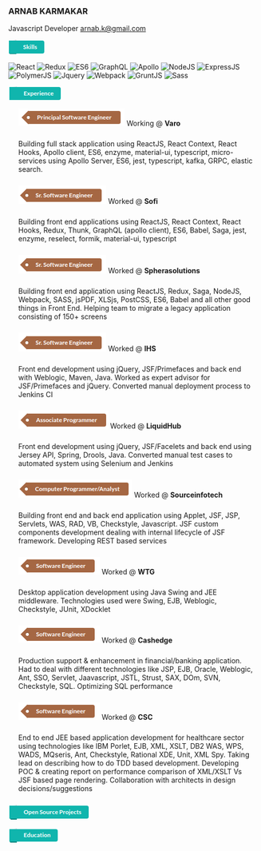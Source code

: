 ### ARNAB KARMAKAR
Javascript Developer
arnab.k@gmail.com

![Skills](https://github.com/arnabk/arnabk/raw/master/Skill.png)

<img src="https://www.pinclipart.com/picdir/big/207-2071102_es7-snippets-react-native-icon-png-clipart.png" width="50" height="50" alt="React" />
<img src="https://www.pinclipart.com/picdir/middle/202-2022380_however-redux-has-a-functional-programming-based-nature.png" width="50" height="50" alt="Redux" />
<img src="https://www.benmvp.com/static/bf5110fcdc155bf03a62c7863573ec65/c7de9/ecmascript-logo.webp" width="50" height="50" alt="ES6" />

<img src="https://www.pinclipart.com/picdir/middle/544-5441989_graphql-graphql-logo-png-clipart.png" width="50" height="50" alt="GraphQL" />

<img src="https://miro.medium.com/max/1838/1*pO4kjXdsOi_ZsS50Py6UNQ.png" width="50" height="50" alt="Apollo" />

<img src="https://cdn.pixabay.com/photo/2015/04/23/17/41/node-js-736399_960_720.png" width="50" height="50" alt="NodeJS" />

<img src="https://blog.amt.in/wp-content/uploads/2017/12/e16da876-c2fd-4eb8-ae72-4b193c534938-Edited.png" width="50" height="50" alt="ExpressJS" />

<img src="https://gitenterprise.files.wordpress.com/2018/04/p-logo.png" width="50" height="50" alt="PolymerJS" />

<img src="https://upmostly.com/wp-content/uploads/jquery-vs-react-jquery-logo-1024x530.jpg" width="50" height="50" alt="Jquery" />

<img src="https://www.uokpl.rs/fpng/d/541-5415846_webpack-logo-hd.png" width="50" height="50" alt="Webpack" />

<img src="https://cdn.freebiesupply.com/logos/large/2x/grunt-1-logo-png-transparent.png" width="50" height="50" alt="GruntJS" />

<img src="https://i1.wp.com/blog.alexdevero.com/wp-content/uploads/2015/03/sass-logo.jpg?resize=768%2C474&ssl=1" width="50" height="50" alt="Sass" />

![Experience](https://github.com/arnabk/arnabk/raw/master/Exp.png)

<span style="padding-left: 20px;">![Principal Eng](https://github.com/arnabk/arnabk/raw/master/Principal.png)</span> Working @ **Varo**

<p style="padding: 10px 10px 10px 20px;">
    Building full stack application using ReactJS, React Context, React Hooks, Apollo client, ES6, enzyme, material-ui, typescript, micro-services using Apollo Server, ES6, jest, typescript, kafka, GRPC, elastic search.
</p>
  
<span style="padding-left: 20px">![Sr Software Eng](https://github.com/arnabk/arnabk/raw/master/SrSoftware.png)</span> Worked @ **Sofi**
  
<p style="padding: 10px 10px 10px 20px;">
    Building front end applications using ReactJS, React Context, React Hooks, Redux, Thunk, GraphQL (apollo client), ES6, Babel, Saga, jest, enzyme, reselect, formik, material-ui, typescript
</p>

<span style="padding-left: 20px">![Sr Software Eng](https://github.com/arnabk/arnabk/raw/master/SrSoftware.png)</span> Worked @ **Spherasolutions**

<p style="padding: 10px 10px 10px 20px;">
    Building front end application using ReactJS, Redux, Saga, NodeJS, Webpack, SASS, jsPDF, XLSjs, PostCSS, ES6, Babel and all other good things in Front End. Helping team to migrate a legacy application consisting of 150+ screens
</p>

<span style="padding-left: 20px">![Sr Software Eng](https://github.com/arnabk/arnabk/raw/master/SrSoftware.png)</span> Worked @ **IHS**

<p style="padding: 10px 10px 10px 20px;">
    Front end development using jQuery, JSF/Primefaces and back end with Weblogic, Maven, Java. Worked as expert advisor for JSF/Primefaces and jQuery. Converted manual deployment process to Jenkins CI
</p>

<span style="padding-left: 20px">![Associate Programmer](https://github.com/arnabk/arnabk/raw/master/Associate.png)</span> Worked @ **LiquidHub**

<p style="padding: 10px 10px 10px 20px;">
    Front end development using jQuery, JSF/Facelets and back end using Jersey API, Spring, Drools, Java. Converted manual test cases to automated system using Selenium and Jenkins
</p>

<span style="padding-left: 20px">![Computer Programmer](https://github.com/arnabk/arnabk/raw/master/Analyst.png)</span> Worked @ **Sourceinfotech**

<p style="padding: 10px 10px 10px 20px;">
    Building front end and back end application using Applet, JSF, JSP, Servlets, WAS, RAD, VB, Checkstyle, Javascript. JSF custom components development dealing with internal lifecycle of JSF framework. Developing REST based services
</p>

<span style="padding-left: 20px">![Software Eng](https://github.com/arnabk/arnabk/raw/master/Software.png)</span> Worked @ **WTG**

<p style="padding: 10px 10px 10px 20px;">
    Desktop application development using Java Swing and JEE middleware. Technologies used were Swing, EJB, Weblogic, Checkstyle, JUnit, XDocklet
</p>

<span style="padding-left: 20px">![Software Eng](https://github.com/arnabk/arnabk/raw/master/Software.png)</span> Worked @ **Cashedge**

<p style="padding: 10px 10px 10px 20px;">
    Production support & enhancement in financial/banking application. Had to deal with different technologies like JSP, EJB, Oracle, Weblogic, Ant, SSO, Servlet, Jaavascript, JSTL, Strust, SAX, DOm, SVN, Checkstyle, SQL. Optimizing SQL performance
</p>

<span style="padding-left: 20px">![Software Eng](https://github.com/arnabk/arnabk/raw/master/Software.png)</span> Worked @ **CSC**

<p style="padding: 10px 10px 10px 20px;">
    End to end JEE based application development for healthcare sector using technologies like IBM Porlet, EJB, XML, XSLT, DB2 WAS, WPS, WADS, MQseris, Ant, Checkstyle, Rational XDE, Unit, XML Spy. Taking lead on describing how to do TDD based development. Developing POC & creating report on performance comparison of XML/XSLT Vs JSF based page rendering. Collaboration with architects in design decisions/suggestions
</p>

![Open source](https://github.com/arnabk/arnabk/raw/master/OpenSource.png)

![Education](https://github.com/arnabk/arnabk/raw/master/Education.png)
